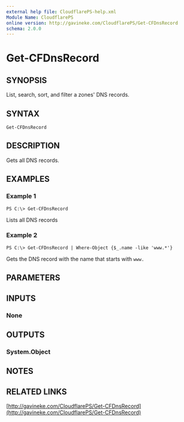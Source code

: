 ```yaml
---
external help file: CloudflarePS-help.xml
Module Name: CloudflarePS
online version: http://gavineke.com/CloudflarePS/Get-CFDnsRecord
schema: 2.0.0
---
```


# Get-CFDnsRecord

## SYNOPSIS
List, search, sort, and filter a zones' DNS records.

## SYNTAX

```
Get-CFDnsRecord
```

## DESCRIPTION
Gets all DNS records.

## EXAMPLES

### Example 1
```
PS C:\> Get-CFDnsRecord
```

Lists all DNS records

### Example 2
```
PS C:\> Get-CFDnsRecord | Where-Object {$_.name -like 'www.*'}
```

Gets the DNS record with the name that starts with `www.`


## PARAMETERS

## INPUTS

### None


## OUTPUTS

### System.Object

## NOTES

## RELATED LINKS

[http://gavineke.com/CloudflarePS/Get-CFDnsRecord](http://gavineke.com/CloudflarePS/Get-CFDnsRecord)
